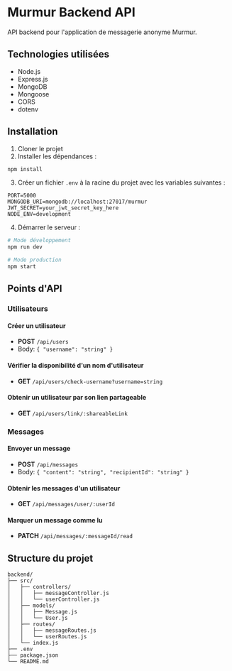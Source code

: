 # Murmur Backend API

API backend pour l'application de messagerie anonyme Murmur.

## Technologies utilisées

- Node.js
- Express.js
- MongoDB
- Mongoose
- CORS
- dotenv

## Installation

1. Cloner le projet
2. Installer les dépendances :
```bash
npm install
```

3. Créer un fichier `.env` à la racine du projet avec les variables suivantes :
```env
PORT=5000
MONGODB_URI=mongodb://localhost:27017/murmur
JWT_SECRET=your_jwt_secret_key_here
NODE_ENV=development
```

4. Démarrer le serveur :
```bash
# Mode développement
npm run dev

# Mode production
npm start
```

## Points d'API

### Utilisateurs

#### Créer un utilisateur
- **POST** `/api/users`
- Body: `{ "username": "string" }`

#### Vérifier la disponibilité d'un nom d'utilisateur
- **GET** `/api/users/check-username?username=string`

#### Obtenir un utilisateur par son lien partageable
- **GET** `/api/users/link/:shareableLink`

### Messages

#### Envoyer un message
- **POST** `/api/messages`
- Body: `{ "content": "string", "recipientId": "string" }`

#### Obtenir les messages d'un utilisateur
- **GET** `/api/messages/user/:userId`

#### Marquer un message comme lu
- **PATCH** `/api/messages/:messageId/read`

## Structure du projet

```
backend/
├── src/
│   ├── controllers/
│   │   ├── messageController.js
│   │   └── userController.js
│   ├── models/
│   │   ├── Message.js
│   │   └── User.js
│   ├── routes/
│   │   ├── messageRoutes.js
│   │   └── userRoutes.js
│   └── index.js
├── .env
├── package.json
└── README.md
``` 
